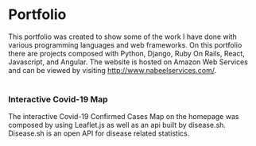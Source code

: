
# Portfolio
This portfolio was created to show some of the work I have done with various programming languages and web frameworks. On this portfolio there are projects composed with Python, Django, Ruby On Rails, React, Javascript, and Angular. The website is hosted on Amazon Web Services and can be viewed by visiting http://www.nabeelservices.com/.
<br>
<br>
### Interactive Covid-19 Map
The interactive Covid-19 Confirmed Cases Map on the homepage was composed by using Leaflet.js as well as an api built by disease.sh. Disease.sh is an open API for disease related statistics.


